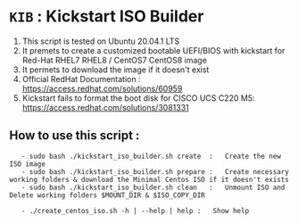# `KIB` : Kickstart ISO Builder

1. This script is tested on Ubuntu 20.04.1 LTS 
2. It premets to create a customized bootable UEFI/BIOS with kickstart for Red-Hat RHEL7 RHEL8 / CentOS7 CentOS8 image
3. It permets to download the image if it doesn't exist 
4. Official RedHat Documentation : https://access.redhat.com/solutions/60959
4. Kickstart fails to format the boot disk for CISCO UCS C220 M5: https://access.redhat.com/solutions/3081331



## How to use this script : 
```
   - sudo bash ./kickstart_iso_builder.sh create  :   Create the new ISO image
   - sudo bash ./kickstart_iso_builder.sh prepare :   Create necessary working folders & download the Minimal Centos ISO if it doesn't exists
   - sudo bash ./kickstart_iso_builder.sh clean   :   Unmount ISO and Delete working folders $MOUNT_DIR & $ISO_COPY_DIR

   - ./create_centos_iso.sh -h | --help | help :   Show help
```
